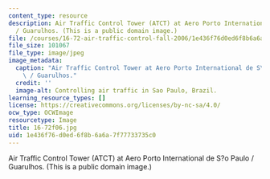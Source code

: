 ```yaml
---
content_type: resource
description: Air Traffic Control Tower (ATCT) at Aero Porto International de S?o Paulo
  / Guarulhos. (This is a public domain image.)
file: /courses/16-72-air-traffic-control-fall-2006/1e436f76d0ed6f8b6a6a7f77733735c0_16-72f06.jpg
file_size: 101067
file_type: image/jpeg
image_metadata:
  caption: "Air Traffic Control Tower at Aero Porto International de S\xE3o Paulo\
    \ / Guarulhos."
  credit: ''
  image-alt: Controlling air traffic in Sao Paulo, Brazil.
learning_resource_types: []
license: https://creativecommons.org/licenses/by-nc-sa/4.0/
ocw_type: OCWImage
resourcetype: Image
title: 16-72f06.jpg
uid: 1e436f76-d0ed-6f8b-6a6a-7f77733735c0
---
```

Air Traffic Control Tower (ATCT) at Aero Porto International de S?o Paulo / Guarulhos. (This is a public domain image.)